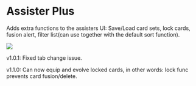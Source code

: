 # Assister Plus

Adds extra functions to the assisters UI: Save/Load card sets, lock cards, fusion alert, filter list(can use together with the default sort function).

![](https://i.imgur.com/T1ZTRO1.jpg)

v1.0.1: Fixed tab change issue.

v1.1.0: Can now equip and evolve locked cards, in other words: lock func prevents card fusion/delete.